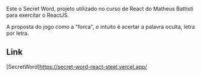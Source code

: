  Este o Secret Word, projeto utilizado no curso de React do Matheus Battisti para exercitar o ReactJS.

A proposta do jogo como a "forca", o intuito é acertar a palavra oculta, letra por letra.

## Link

[SecretWord]https://secret-word-react-steel.vercel.app/

